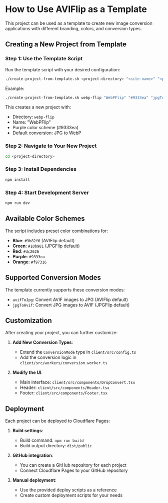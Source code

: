# How to Use AVIFlip as a Template

This project can be used as a template to create new image conversion applications with different branding, colors, and conversion types.

## Creating a New Project from Template

### Step 1: Use the Template Script

Run the template script with your desired configuration:

```bash
./create-project-from-template.sh <project-directory> "<site-name>" "<primary-color>" "<conversion-mode>"
```

Example:
```bash
./create-project-from-template.sh webp-flip "WebPFlip" "#9333ea" "jpgToWebp"
```

This creates a new project with:
- Directory: `webp-flip`
- Name: "WebPFlip"
- Purple color scheme (#9333ea)
- Default conversion: JPG to WebP

### Step 2: Navigate to Your New Project

```bash
cd <project-directory>
```

### Step 3: Install Dependencies

```bash
npm install
```

### Step 4: Start Development Server

```bash
npm run dev
```

## Available Color Schemes

The script includes preset color combinations for:

- **Blue**: `#3b82f6` (AVIFlip default)
- **Green**: `#10b981` (JPGFlip default)
- **Red**: `#dc2626`
- **Purple**: `#9333ea`
- **Orange**: `#f97316`

## Supported Conversion Modes

The template currently supports these conversion modes:

- `avifToJpg`: Convert AVIF images to JPG (AVIFlip default)
- `jpgToAvif`: Convert JPG images to AVIF (JPGFlip default)

## Customization

After creating your project, you can further customize:

1. **Add New Conversion Types**:
   - Extend the `ConversionMode` type in `client/src/config.ts`
   - Add the conversion logic in `client/src/workers/conversion.worker.ts`

2. **Modify the UI**:
   - Main interface: `client/src/components/DropConvert.tsx`
   - Header: `client/src/components/Header.tsx`
   - Footer: `client/src/components/Footer.tsx`

## Deployment

Each project can be deployed to Cloudflare Pages:

1. **Build settings**:
   - Build command: `npm run build`
   - Build output directory: `dist/public`

2. **GitHub integration**:
   - You can create a GitHub repository for each project
   - Connect Cloudflare Pages to your GitHub repository

3. **Manual deployment**:
   - Use the provided deploy scripts as a reference
   - Create custom deployment scripts for your needs